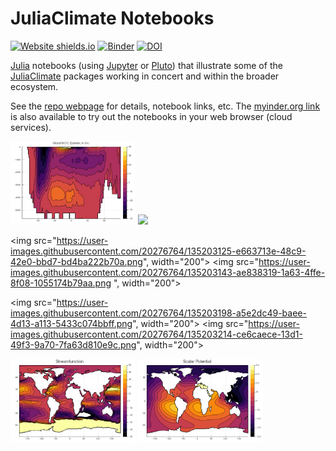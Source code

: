 # JuliaClimate Notebooks

[![Website shields.io](https://img.shields.io/website-up-down-green-red/http/JuliaClimate.github.io/GlobalOceanNotebooks)](https://JuliaClimate.github.io/GlobalOceanNotebooks/)
[![Binder](https://mybinder.org/badge_logo.svg)](https://mybinder.org/v2/gh/JuliaClimate/GlobalOceanNotebooks/master)
[![DOI](https://zenodo.org/badge/147266407.svg)](https://zenodo.org/badge/latestdoi/147266407)

[Julia](https://julialang.org) notebooks (using [Jupyter](https://jupyter.org) or [Pluto](https://plutojl.org)) that illustrate some of the [JuliaClimate](https://github.com/JuliaClimate/) packages working in concert and within the broader ecosystem. 

See the [repo webpage](https://JuliaClimate.github.io/GlobalOceanNotebooks/) for details, notebook links, etc. The [myinder.org link](https://mybinder.org/v2/gh/JuliaClimate/GlobalOceanNotebooks/master) is also available to try out the notebooks in your web browser (cloud services).

<img src="https://github.com/JuliaClimate/GlobalOceanNotebooks/raw/master/OceanTransports/MOC.png" width="200"> <img src="https://user-images.githubusercontent.com/20276764/119210600-0dc9ba00-ba7b-11eb-96c1-e0f5dc75c838.png" width="200"> 

<img src="https://user-images.githubusercontent.com/20276764/135203125-e663713e-48c9-42e0-bbd7-bd4ba222b70a.png", width="200"> 
<img src="https://user-images.githubusercontent.com/20276764/135203143-ae838319-1a63-4ffe-8f08-1055174b79aa.png
", width="200"> 

<img src="https://user-images.githubusercontent.com/20276764/135203198-a5e2dc49-baee-4d13-a113-5433c074bbff.png", width="200"> 
<img src="https://user-images.githubusercontent.com/20276764/135203214-ce6caece-13d1-49f3-9a70-7fa63d810e9c.png", width="200"> 

<img src="https://github.com/JuliaClimate/GlobalOceanNotebooks/raw/master/OceanTransports/Streamfunction.png" width="200"> <img src="https://github.com/JuliaClimate/GlobalOceanNotebooks/raw/master/OceanTransports/ScalarPotential.png" width="200">

